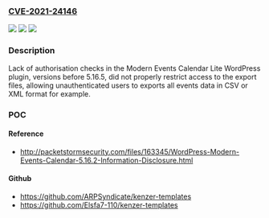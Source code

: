 ### [CVE-2021-24146](https://cve.mitre.org/cgi-bin/cvename.cgi?name=CVE-2021-24146)
![](https://img.shields.io/static/v1?label=Product&message=Modern%20Events%20Calendar%20Lite&color=blue)
![](https://img.shields.io/static/v1?label=Version&message=5.16.5%3C%205.16.5%20&color=brighgreen)
![](https://img.shields.io/static/v1?label=Vulnerability&message=CWE-284%20Improper%20Access%20Control&color=brighgreen)

### Description

Lack of authorisation checks in the Modern Events Calendar Lite WordPress plugin, versions before 5.16.5, did not properly restrict access to the export files, allowing unauthenticated users to exports all events data in CSV or XML format for example.

### POC

#### Reference
- http://packetstormsecurity.com/files/163345/WordPress-Modern-Events-Calendar-5.16.2-Information-Disclosure.html

#### Github
- https://github.com/ARPSyndicate/kenzer-templates
- https://github.com/Elsfa7-110/kenzer-templates

